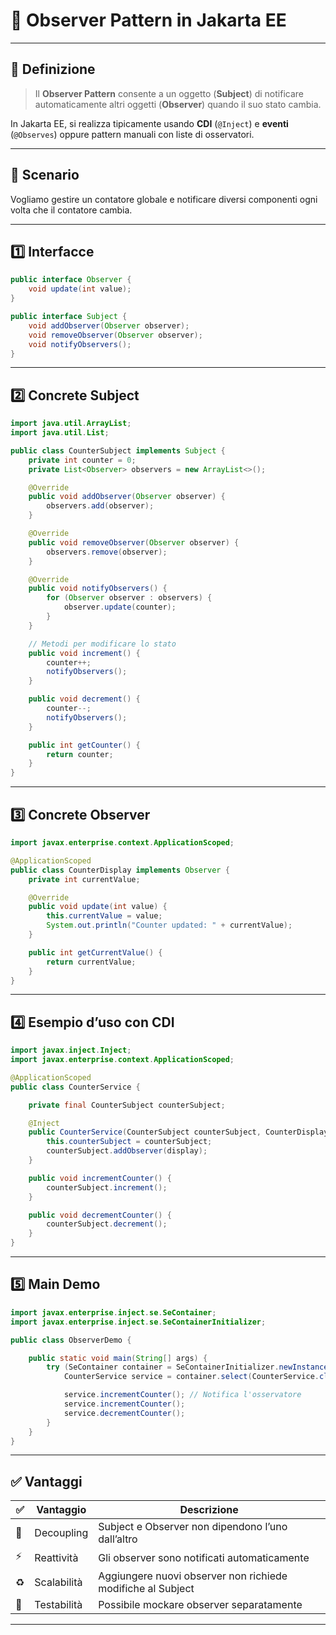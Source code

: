 # 🧬 Observer Pattern in Jakarta EE

---

## 🧠 **Definizione**

> Il **Observer Pattern** consente a un oggetto (**Subject**) di notificare automaticamente altri oggetti (**Observer**) quando il suo stato cambia.

In Jakarta EE, si realizza tipicamente usando **CDI** (`@Inject`) e **eventi** (`@Observes`) oppure pattern manuali con liste di osservatori.

---

## 🎯 Scenario

Vogliamo gestire un contatore globale e notificare diversi componenti ogni volta che il contatore cambia.

---

## 1️⃣ **Interfacce**

```java
public interface Observer {
    void update(int value);
}

public interface Subject {
    void addObserver(Observer observer);
    void removeObserver(Observer observer);
    void notifyObservers();
}
```

---

## 2️⃣ **Concrete Subject**

```java
import java.util.ArrayList;
import java.util.List;

public class CounterSubject implements Subject {
    private int counter = 0;
    private List<Observer> observers = new ArrayList<>();

    @Override
    public void addObserver(Observer observer) {
        observers.add(observer);
    }

    @Override
    public void removeObserver(Observer observer) {
        observers.remove(observer);
    }

    @Override
    public void notifyObservers() {
        for (Observer observer : observers) {
            observer.update(counter);
        }
    }

    // Metodi per modificare lo stato
    public void increment() {
        counter++;
        notifyObservers();
    }

    public void decrement() {
        counter--;
        notifyObservers();
    }

    public int getCounter() {
        return counter;
    }
}
```

---

## 3️⃣ **Concrete Observer**

```java
import javax.enterprise.context.ApplicationScoped;

@ApplicationScoped
public class CounterDisplay implements Observer {
    private int currentValue;

    @Override
    public void update(int value) {
        this.currentValue = value;
        System.out.println("Counter updated: " + currentValue);
    }

    public int getCurrentValue() {
        return currentValue;
    }
}
```

---

## 4️⃣ **Esempio d’uso con CDI**

```java
import javax.inject.Inject;
import javax.enterprise.context.ApplicationScoped;

@ApplicationScoped
public class CounterService {

    private final CounterSubject counterSubject;

    @Inject
    public CounterService(CounterSubject counterSubject, CounterDisplay display) {
        this.counterSubject = counterSubject;
        counterSubject.addObserver(display);
    }

    public void incrementCounter() {
        counterSubject.increment();
    }

    public void decrementCounter() {
        counterSubject.decrement();
    }
}
```

---

## 5️⃣ **Main Demo**

```java
import javax.enterprise.inject.se.SeContainer;
import javax.enterprise.inject.se.SeContainerInitializer;

public class ObserverDemo {

    public static void main(String[] args) {
        try (SeContainer container = SeContainerInitializer.newInstance().initialize()) {
            CounterService service = container.select(CounterService.class).get();

            service.incrementCounter(); // Notifica l'osservatore
            service.incrementCounter();
            service.decrementCounter();
        }
    }
}
```

---

## ✅ Vantaggi

| ✅  | Vantaggio   | Descrizione                                                 |
| --- | ----------- | ----------------------------------------------------------- |
| 🔄  | Decoupling  | Subject e Observer non dipendono l’uno dall’altro           |
| ⚡  | Reattività  | Gli observer sono notificati automaticamente                |
| ♻️  | Scalabilità | Aggiungere nuovi observer non richiede modifiche al Subject |
| 🧪  | Testabilità | Possibile mockare observer separatamente                    |

---
